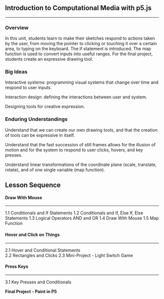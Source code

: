 ## Introduction to Computational Media with p5.js
--- 

### Overview

In this unit, students learn to make their sketches respond to actions taken by the user, from moving the pointer to clicking or touching it over a certain area, to typing on the keyboard. The if statement is introduced. The map function is used to convert inputs into useful ranges. For the final project, students create an expressive drawing tool.

### Big Ideas

Interactive systems: programming visual systems that change over time and respond to user inputs.  

Interaction design: defining the interactions between user and system.  

Designing tools for creative expression.  
      
### Enduring Understandings

Understand that we can create our own drawing tools, and that the creation of tools can be expressive in itself.

Understand that the fast succession of still frames allows for the illusion of motion and for the system to respond to user clicks, hovers, and key presses.

Understand linear transformations of the coordinate plane (scale, translate, rotate), and of one single variable (map function).


## Lesson Sequence
		
#### Draw With Mouse
---
			
1.1 Conditionals and If Statements
1.2 Conditionals and If, Else If, Else Statements
1.3 Logical Operators AND and OR
1.4 Draw With Mouse
1.5 Map Function

#### Hover and Click on Things
---

2.1 Hover and Conditional Statements      
2.2 Rectangles and Clicks
2.3 Mini-Project - Light Switch Game
			
#### Press Keys 
---

3.1 Key Presses and Conditionals
			
**Final Project - Paint in P5**
